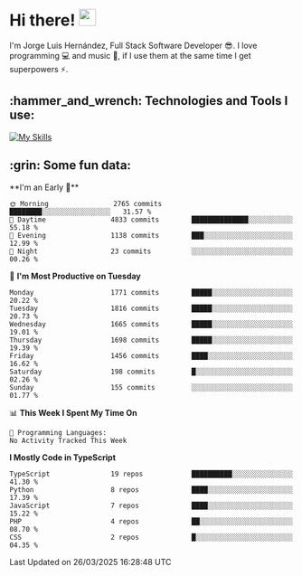 <h1 align="left">
 <abc>
  <br>Hi there! <img src="https://user-images.githubusercontent.com/42378118/110234147-e3259600-7f4e-11eb-95be-0c4047144dea.gif" width="30"><br>
 </abc>
</h1>

I'm Jorge Luis Hernández, Full Stack Software Developer :sunglasses:. I love programming :computer: and music :musical_score:, if I use them at the same time I get superpowers :zap:. 


<h2 align="left">:hammer_and_wrench: Technologies and Tools I use:</h2>

[![My Skills](https://skillicons.dev/icons?i=js,ts,html,css,py,vue,react,next,nest,postgres,mysql)](https://skillicons.dev)

<h2 align="left">:grin: Some fun data:</h2>
<!--START_SECTION:waka-->
**I'm an Early 🐤** 

```text
🌞 Morning                2765 commits        ████████░░░░░░░░░░░░░░░░░   31.57 % 
🌆 Daytime                4833 commits        ██████████████░░░░░░░░░░░   55.18 % 
🌃 Evening                1138 commits        ███░░░░░░░░░░░░░░░░░░░░░░   12.99 % 
🌙 Night                  23 commits          ░░░░░░░░░░░░░░░░░░░░░░░░░   00.26 % 
```
📅 **I'm Most Productive on Tuesday** 

```text
Monday                   1771 commits        █████░░░░░░░░░░░░░░░░░░░░   20.22 % 
Tuesday                  1816 commits        █████░░░░░░░░░░░░░░░░░░░░   20.73 % 
Wednesday                1665 commits        █████░░░░░░░░░░░░░░░░░░░░   19.01 % 
Thursday                 1698 commits        █████░░░░░░░░░░░░░░░░░░░░   19.39 % 
Friday                   1456 commits        ████░░░░░░░░░░░░░░░░░░░░░   16.62 % 
Saturday                 198 commits         █░░░░░░░░░░░░░░░░░░░░░░░░   02.26 % 
Sunday                   155 commits         ░░░░░░░░░░░░░░░░░░░░░░░░░   01.77 % 
```


📊 **This Week I Spent My Time On** 

```text
💬 Programming Languages: 
No Activity Tracked This Week
```

**I Mostly Code in TypeScript** 

```text
TypeScript               19 repos            ██████████░░░░░░░░░░░░░░░   41.30 % 
Python                   8 repos             ████░░░░░░░░░░░░░░░░░░░░░   17.39 % 
JavaScript               7 repos             ████░░░░░░░░░░░░░░░░░░░░░   15.22 % 
PHP                      4 repos             ██░░░░░░░░░░░░░░░░░░░░░░░   08.70 % 
CSS                      2 repos             █░░░░░░░░░░░░░░░░░░░░░░░░   04.35 % 
```




 Last Updated on 26/03/2025 16:28:48 UTC
<!--END_SECTION:waka-->
